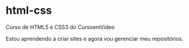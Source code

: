 # html-css
 Curso de HTML5 e CSS3 do CursoemVídeo

 Estou aprendendo a criar sites e agora vou gerenciar meu repositórios.
